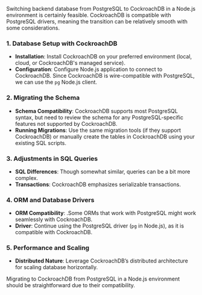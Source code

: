 
Switching backend database from PostgreSQL to CockroachDB in a Node.js environment is certainly feasible. CockroachDB is compatible with PostgreSQL drivers, meaning the transition can be relatively smooth with some considerations.

### 1. Database Setup with CockroachDB

- **Installation**: Install CockroachDB on your preferred environment (local, cloud, or CockroachDB's managed service).
- **Configuration**: Configure  Node.js application to connect to CockroachDB. Since CockroachDB is wire-compatible with PostgreSQL, we can use the `pg` Node.js client.

### 2. Migrating the Schema

- **Schema Compatibility**: CockroachDB supports most PostgreSQL syntax, but need to review the schema for any PostgreSQL-specific features not supported by CockroachDB.
- **Running Migrations**: Use the same migration tools (if they support CockroachDB) or manually create the tables in CockroachDB using your existing SQL scripts.

### 3. Adjustments in SQL Queries

- **SQL Differences**: Though somewhat similar, queries can be a bit more complex.
- **Transactions**: CockroachDB emphasizes serializable transactions. 

### 4. ORM and Database Drivers

- **ORM Compatibility**: .Some ORMs that work with PostgreSQL might work seamlessly with CockroachDB.
- **Driver**: Continue using the PostgreSQL driver (`pg` in Node.js), as it is compatible with CockroachDB.

### 5. Performance and Scaling

- **Distributed Nature**: Leverage CockroachDB’s distributed architecture for scaling database horizontally.
    


Migrating to CockroachDB from PostgreSQL in a Node.js environment should be straightforward due to their compatibility. 